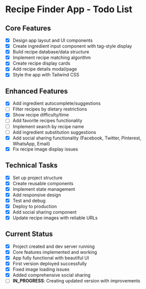 # Recipe Finder App - Todo List

## Core Features
- [x] Design app layout and UI components
- [x] Create ingredient input component with tag-style display
- [x] Build recipe database/data structure
- [x] Implement recipe matching algorithm
- [x] Create recipe display cards
- [x] Add recipe details modal/page
- [x] Style the app with Tailwind CSS

## Enhanced Features
- [x] Add ingredient autocomplete/suggestions
- [ ] Filter recipes by dietary restrictions
- [x] Show recipe difficulty/time
- [ ] Add favorite recipes functionality
- [ ] Implement search by recipe name
- [ ] Add ingredient substitution suggestions
- [x] Add social sharing functionality (Facebook, Twitter, Pinterest, WhatsApp, Email)
- [x] Fix recipe image display issues

## Technical Tasks
- [x] Set up project structure
- [x] Create reusable components
- [x] Implement state management
- [x] Add responsive design
- [x] Test and debug
- [x] Deploy to production
- [x] Add social sharing component
- [x] Update recipe images with reliable URLs

## Current Status
- [x] Project created and dev server running
- [x] Core features implemented and working
- [x] App fully functional with beautiful UI
- [x] First version deployed successfully
- [x] Fixed image loading issues
- [x] Added comprehensive social sharing
- [ ] **IN_PROGRESS**: Creating updated version with improvements
